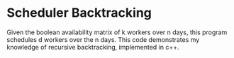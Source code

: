 # Scheduler Backtracking

Given the boolean availability matrix of k workers over n days, this program schedules d workers over the n days. 
This code demonstrates my knowledge of recursive backtracking, implemented in c++.
